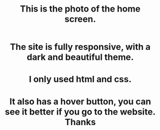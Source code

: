 <h1 align="center">This is the photo of the home screen.</h1>
<img src="https://github.com/tiago-bot/Responsive-login-page/assets/143096155/fb61a845-3155-45b4-b735-38a817f39913" alt="">
<h1 align="center">The site is fully responsive, with a dark and beautiful theme.</h1>
<h1 align="center">I only used html and css.</h1>
<h1 align="center">It also has a hover button, you can see it better if you go to the website. Thanks</h1>

